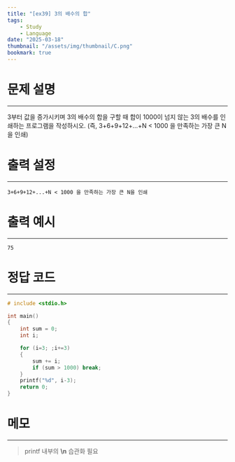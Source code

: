 ```yaml
---
title: "[ex39] 3의 배수의 합"
tags:
    - Study
    - Language
date: "2025-03-18"
thumbnail: "/assets/img/thumbnail/C.png"
bookmark: true
---
```

# 문제 설명
---
3부터 값을 증가시키며 3의 배수의 합을 구할 때 합이 1000이 넘지 않는 3의 배수를 인쇄하는 프로그램을 작성하시오. (즉, 3+6+9+12+...+N < 1000 을 만족하는 가장 큰 N을 인쇄)

# 출력 설정
---

```
3+6+9+12+...+N < 1000 을 만족하는 가장 큰 N을 인쇄
```

# 출력 예시
---

```
75
```

# 정답 코드
---

```c
# include <stdio.h>

int main()
{
    int sum = 0;
    int i;

    for (i=3; ;i+=3)
    {
        sum += i;
        if (sum > 1000) break;
    }
    printf("%d", i-3);
    return 0;
}
```

# 메모
---
> printf 내부의 **\n** 습관화 필요